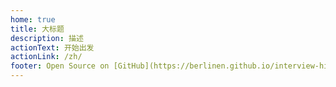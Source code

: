 ```yaml
---
home: true
title: 大标题
description: 描述
actionText: 开始出发
actionLink: /zh/
footer: Open Source on [GitHub](https://berlinen.github.io/interview-highlights/zh/getting-started/), Made by [@Berlin](https://github.com/berlinen/)
---
```


